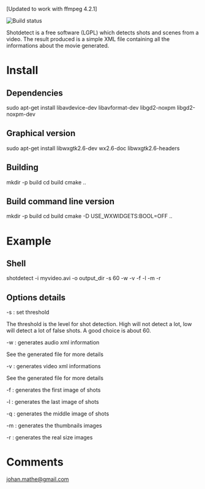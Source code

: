 [Updated to work with ffmpeg 4.2.1]

![Build status](https://api.travis-ci.org/johmathe/Shotdetect.svg?branch=master)

Shotdetect is a free software (LGPL) which detects shots and scenes from a video.
The result produced is a simple XML file containing all the informations about the movie generated.

# Install

## Dependencies
sudo apt-get install libavdevice-dev libavformat-dev libgd2-noxpm libgd2-noxpm-dev
## Graphical version
sudo apt-get install libwxgtk2.6-dev wx2.6-doc libwxgtk2.6-headers

## Building
mkdir -p build
cd  build
cmake ..

## Build command line version
mkdir -p build
cd build
cmake -D USE_WXWIDGETS:BOOL=OFF ..

# Example

## Shell

shotdetect -i myvideo.avi -o output_dir -s 60 -w -v -f -l -m -r

## Options details
-s : set threshold

The threshold is the level for shot detection. High will not detect a lot, low will detect a lot of false shots. A good choice is about 60.

-w : generates audio xml information

See the generated file for more details

-v : generates video xml informations

See the generated file for more details

-f : generates the first image of shots

-l : generates the last image of shots

-q : generates the middle image of shots

-m : generates the thumbnails images

-r : generates the real size images

# Comments
johan.mathe@gmail.com
